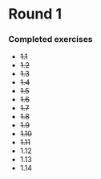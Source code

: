 # Round 1

### Completed exercises

* ~~1.1~~
* ~~1.2~~
* ~~1.3~~
* ~~1.4~~
* ~~1.5~~
* ~~1.6~~
* ~~1.7~~
* ~~1.8~~
* ~~1.9~~
* ~~1.10~~
* ~~1.11~~
* 1.12
* 1.13
* 1.14
